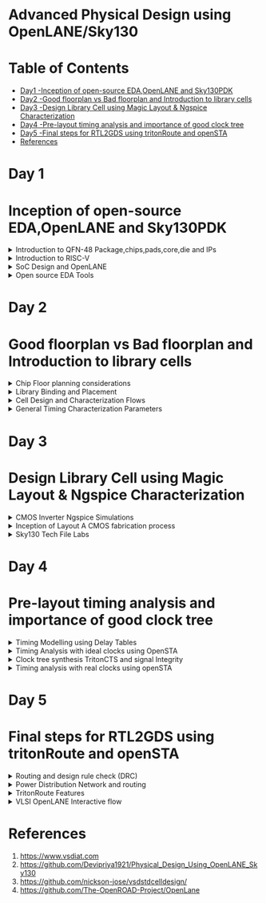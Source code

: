 # Advanced Physical Design using OpenLANE/Sky130
# Table of Contents 
 - [Day1 -Inception of open-source EDA,OpenLANE and Sky130PDK ](#Inception-of-open-source-EDA,OpenLANE-and-Sky130PDK)<br>
 - [Day2 -Good floorplan vs Bad floorplan and Introduction to library cells](#Good-floorplan-vs-Bad-floorplan-and-Introduction-to-library-cells)<br>
  - [Day3 -Design Library Cell using Magic Layout & Ngspice Characterization](#Design-Library-Cell-using-Magic-Layout-&-Ngspice-Characterization)<br>
  - [Day4 -Pre-layout timing analysis and importance of good clock tree](#Pre-layout-timing-analysis-and-importance-of-good-clock-tree)<br>
  - [Day5 -Final steps for RTL2GDS using tritonRoute and openSTA](#Final-steps-for-RTL2GDS-using-tritonRoute-and-openSTA)<br>
  - [References](#References)<br>
  


 # Day 1
 # Inception of open-source EDA,OpenLANE and Sky130PDK
 <details>
   <summary>
       Introduction to QFN-48 Package,chips,pads,core,die and IPs
   </summary>

   **Arduino** 
   
Arduino is an open-source platform that helps circuit developers build electronic projects. It consists of both hardware and software. Arduino hardware is a programmable circuit board called a microcontroller. Arduino software is an IDE (integrated development environment) through which developers write and upload the code to the microcontroller. We can feed a program with a set of instructions to the Arduino board that can carry out simple to complex tasks.

  **Block Diagram of Arduino Board**

   ![Arduino](https://github.com/IswaryaIlanchezhiyan/Iswarya_sky130/assets/140998760/d421c2f2-2714-405f-9158-200d5a4a7bad)

   The chip in the Arduino board looks like

   ![Arduino board](https://github.com/IswaryaIlanchezhiyan/Iswarya_sky130/assets/140998760/edf64881-76a4-43e1-aa7b-220e920fb395)

   Wire bounds are used to connect QFN-48 Package pins to the boundaries of the chip.

   Components inside the chip
   
   ![arduino chip](https://github.com/IswaryaIlanchezhiyan/Iswarya_sky130/assets/140998760/e3618f3c-d071-40ee-abe0-95c22a16438f)

   **Pads** - are something through which we can send signals inside the chip.

   **Core** - is the place where all the digital logic's are placed in the chip.

   **Foundry** - is a place where the chips are manufactured.

   **IP** -  An intellectual property core (IP core) is a functional block of logic or data used to make a field-programmable gate array (FPGA) or application-specific integrated circuit for a product.Foundry IPs are used for communication inside the chip.

   **Macros** - Macro Cells are the Memory cells. These IPs have been designed by some other Analog design team, which can be used in the floor plan stage of the design.

</details>

<details>
 <summary>
   Introduction to RISC-V
 </summary>

**RISC-V**

 RISC-V (“risk-five”) is an instruction set architecture (ISA) rooted in reduced instruction set computer (RISC) principles. RISC-V is unique, even revolutionary, because it is a common, free, open-source ISA to which software can be ported, hardware can be developed, and processors can be built to support it.

**ISA**

An Instruction Set Architecture (ISA) is part of the abstract model of a computer that defines how the CPU is controlled by the software. The ISA acts as an interface between the hardware and the software, specifying both what the processor is capable of doing as well as how it gets done.The ISA provides the only way through which a user is able to interact with the hardware.

ISA also known as **Abstract Interface** and **Architecture of Computer**.

 **Diagrammatic Representation**

![Diagrammatic Representation](https://github.com/IswaryaIlanchezhiyan/Iswarya-RISC-V/assets/140998760/04cf63c8-a085-45c8-9879-791dbaae9c32)

**System Software**

System Software is the interface between Hardware and User Applications.System Software includes
+ Operating Systems
+ Compiler
+ Assembler

**Operating Systems**

It converts apps into their respective assembly language program and then into binary code for the hardware to understand it.
It also 
+ handle IO operations
+ allocate memory
+ low level system functions


**Compiler**

It is a special program that translates a programming language's source code into Instruction sets(.exe file).

Instruction sets depends on the hardware that we are going to use.

**Assembler**

It converts Instruction sets into binary code(logic 1 & logic 0).

**Instruction Sets**

Initially, we get specifications from ISA and write a HDL (Hardware Description Language) code which get synthesized into a gate level design .Gate Level Design is then converted into respective layout(Hardware).

**Instruction Set Architecture** has
+ Pseudo Instructions
+ Base Integer Instructions(RV64I)
+ Multiply Extension(RV64M)
+ Single & Double precision floating point extension (RV64F & RV64D)
+ Application Binary Interface
+ Memory Allocation & Stack Pointer

</details>

<details>
 <summary>
   SoC Design and OpenLANE
 </summary>
 
**Introduction to all components of open-source digital ASIC design**

ASIC Enablers
+ RTL IPs
+ EDA Tools
+ PDK Data

**RTL IPs** 
RTL IP Integration enables IP packaging, integration, documentation and reuse based on the IPXACT format. Starting from a RTL block, IP core or SoC, the tool helps generate the related IPXACT description.

**EDA Tools**
Electronic Design Automation, or EDA, is a market segment consisting of software, hardware, and services with the collective goal of assisting in the definition, planning, design, implementation, verification, and subsequent manufacturing of semiconductor devices, or chips.

**PDK**
A Process Design Kit (PDK) is a library of basic photonic components generated by the foundry to give open access to their generic process for fabrication.

![ASIC enabler](https://github.com/IswaryaIlanchezhiyan/Iswarya_sky130/assets/140998760/89b2d0e3-b60f-4287-8ccd-57e2f1380b33)

**Simplified RTL2GDS flow**

![rtl2gdsflow](https://github.com/IswaryaIlanchezhiyan/Iswarya_sky130/assets/140998760/bdefd1a0-895d-4a98-98f5-e0f9303900ef)

**1.Synthesis** - converts RTL to a circuit out of components from the standard cell library.
A standard-cell library is a collection of low-level electronic logic functions such as AND, OR, INVERT, flip-flops, latches, and buffers. These cells are realized as fixed-height, variable-width full-custom cells.

![synthesis](https://github.com/IswaryaIlanchezhiyan/Iswarya_sky130/assets/140998760/46e85e6e-695b-4fa8-a97b-2b74ec62a41e)

**2.Floor/Power Planning**  

Chip Floor-planning - partition the chip die between different system building blocks and place the I/O pads

![chip planning](https://github.com/IswaryaIlanchezhiyan/Iswarya_sky130/assets/140998760/c44a7036-1c6e-4053-b075-ca043f3e7c2a)

Macro Floor-planning - dimensions,pin locations,row dimensions

![macro plan](https://github.com/IswaryaIlanchezhiyan/Iswarya_sky130/assets/140998760/83228a9f-0aa5-48f0-ab5d-e504e3a752e0)

Power Planning  - provide power to the every macros, standard cells, and all other cells are present in the design

![power plan](https://github.com/IswaryaIlanchezhiyan/Iswarya_sky130/assets/140998760/bde5f4bc-ba2f-4d6e-bf8c-9005d3563c34)

**Placement** 

Place the cells on the floorplan rows,aligned with the sites

![placement](https://github.com/IswaryaIlanchezhiyan/Iswarya_sky130/assets/140998760/b69fedde-2145-483e-9951-8f30fb5bedfb)

Placement usually done in 2 steps:

1.Global

2.Detailed

![placement 2](https://github.com/IswaryaIlanchezhiyan/Iswarya_sky130/assets/140998760/fd5c2425-ecbe-4320-8aad-dc0d0d17ef2b)

**Clock Tree Synthesis**

The concept of Clock Tree Synthesis (CTS ) is the automatic insertion of buffers/inverters along the clock paths of the ASIC design in order to balance the clock delay to all clock inputs. In order to balance clock skew and minimize insertion delay, CTS is performed.

A clock tree has different structures:

+ Fish bone+
+ H-tree
+ X-tree
+ Multi-level clock tree

**Routing**

Routing is making physical connections between signal pins using metal layers.

![routing](https://github.com/IswaryaIlanchezhiyan/Iswarya_sky130/assets/140998760/54e16de1-7e88-46de-b615-1f0222f9b14f)

**Sign Off**

Sign off includes 
+ the physical verification of the design
+  the timing verification of the design
+  the power verification of the design
+  the electrical verification of the design
  
 Once all these verifications are completed and the chip is deemed to be functioning as expected, the design can be signed off.

 **Introduction to OpenLANE and Strive chipsets**

 **OpenLane** is a RTL to GDSII infrastructure library based on several components including OpenROAD, Yosys, Magic, Netgen, CVC, SPEF-Extractor, KLayout and a number of custom scripts for design exploration and optimization.

 OpenLane abstracts the underlying open source utilities, and allows users to configure all their behavior with just a single configuration file, but also allows for completely custom, Python-based scripts.

 OpenLANE can be used to harden Macros and Chips.

 Two modes of operation:

 + Autonomous or Interactive
 + Design Space Exploration

**Introduction to OPenLANE detailed ASIC Design flow**

![openlane designflow](https://github.com/IswaryaIlanchezhiyan/Iswarya_sky130/assets/140998760/10ba224c-7974-47fb-9bcb-8b07b8125485)

**Synthesis Exploration**

+ Yosys is used for RTL synthesis
+ ABC is used for logic synthesis and technology mapping

 ABC needs a script that defines the sequence of optimization operations.OpenLane comes with several synthesis scripts,We call them “Synthesis Strategies”.Synthesis Exploration can help picking the best
strategy for a given design.

**Design Exploration**

 + OpenLane has 16 design specific configurations
 + Not all combinations may result in a DRC clean layout
 + OpenLane can sweep different parameters to help with that
 + For each run, OpenLane collects around 35 different design metrics

**OpenLANE Regression**

+ The design exploration utility is, also, used for regression testing
+ We run OpenLane on ~70 designs and compare the results to the best known ones

**Design for Test**

 + Scan Insertion
 + Automatic Test Pattern Generation (ATPG)
 + Test Patterns Compaction
 + Fault Coverage
 + Fault Simulation

**Physical Implementation**

+ Also called automated PnR (Place and Route)
+ Floor/Power Planning
+ End Decoupling Capacitors and Tap cells insertion
+ Placement: Global and Detailed
+ Post placement optimization
+ Clock Tree Synthesis (CTS)
+ Routing: Global and Detailed

**Logic Equivalence check**

 + Every time the netlist is modified (ECO), verification must be performed
   
      1.CTS modifies the netlist
   
      2.Post Placement optimizations modifies the netlist
 + LEC is used to formally confirm that the function did not change by modifying the netlist

**Dealing with Antenna Violations**

 + When a metal wire segment is fabricated, it can act as an antenna.
 + Reactive ion etching causes charge to accumulate on the wire.
 + Transistor gates can be damaged during fabrication

 + Two solutions:
   
   1.Bridging attaches a higher layer intermediary
      + Requires Router awareness (not there yet!)

   2.Add antenna diode cell to leak away charges
      + Antenna diodes are provided by the SCL

**Physical verification DRC & LVS**

 + Magic is used for Design Rules Checking and SPICE Extraction from Layout
 + Netgen is used for LVS
 + Extracted SPICE by Magic vs. Verilog netlist
</details>
<details>
 <summary>
   Open source EDA Tools
 </summary>


 
Docker Installation:

 ```

$ sudo apt-get update
$ sudo apt-get upgrade
$ sudo apt install -y build-essential python3 python3-venv python3-pip make git
$ sudo apt install apt-transport-https ca-certificates curl software-properties-common
$ curl -fsSL https://download.docker.com/linux/ubuntu/gpg | sudo gpg --dearmor -o /usr/share/keyrings/docker-archive-keyring.gpg
$ echo "deb [arch=amd64 signed-by=/usr/share/keyrings/docker-archive-keyring.gpg] https://download.docker.com/linux/ubuntu $(lsb_release -cs) stable" | sudo tee /etc/apt/sources.list.d/docker.list > /dev/null
$ sudo apt update
$ sudo apt install docker-ce docker-ce-cli containerd.io
$ sudo docker run hello-world
$ sudo groupadd docker
$ sudo usermod -aG docker $USER
$ sudo reboot

```

After Reboot

```

$ docker run hello-world

```

Below is the screenshot of successful launch

![Screenshot from 2023-09-05 18-00-04](https://github.com/IswaryaIlanchezhiyan/Iswarya_asic_course/assets/140998760/c5b4808f-c46e-476c-affb-0edd9353880d)

OpenLANE Installation:

```

$ git clone https://github.com/The-OpenROAD-Project/OpenLane --recurse-submodules 
$ cd OpenLane
$ sudo make
$ sudo make test

```

Invoking OpenLANE:

```

$ sudo make mount
./flow.tcl -interactive
package require openlane 0.9
prep -design picorv32a
run_synthesis

```

![openlane install](https://github.com/IswaryaIlanchezhiyan/Iswarya_Advanced_Physical_Design_Using_OpenLANE-Sky130/assets/140998760/a0f8dcb4-2fea-4134-a6d3-90e531aecd10)

To view the synthesis report:

```

cd /OpenLane/designs/picorv32a/runs/RUN_2023.09.11_10.18.48/reports/synthesis
vim 1-synthesis.AREA_0.stat.rpt

```

![synthesis report](https://github.com/IswaryaIlanchezhiyan/Iswarya_Advanced_Physical_Design_Using_OpenLANE-Sky130/assets/140998760/2730d4ff-1429-4329-9caf-ec32f8ced042)

**Flop Ratio**

Flop Ratio = (Number of D Flipflops)/(Total Number of Cells) = (1596)/(10104) =  0.1579

 </details>

 # Day 2
 # Good floorplan vs Bad floorplan and Introduction to library cells

 <details>
  <summary>
   Chip Floor planning considerations
  </summary>

  **Utilization Factor and Aspect Ratio**

  ```

  Utilization Factor =  Area occupied the Netlist
                        __________________________
                        Total Area of the Core

```

```

 Aspect Ratio = Height
                _______
                Width

```
If the value of Aspect Ratio is 1,the chip is square shaped.

**Preplaced of Cells**

The very first step in chip design is floorplanning, in which the width and height of the chip, basically the area of the chip, is defined. A chip consists of two parts, 'core' and 'die'.During placement and routing, most of the placement tools, place/move logic cells based on floorplan specifications. Some of the important or critical cell's locations has to be pre-defined before actual placement and routing stages. The critical cells are mostly the cells related to clocks, viz. clock buffers, clock mux, etc. and also few other cells such as RAM's, ROM,s etc. Since, these cells are placed in to core before placement and routing stage, they are called 'preplaced cells'. 

**De-coupling Capacitors**

A decoupling capacitor is a capacitor, which is used decouple the critical cells from main power supply, in order to protect the cells from the disturbance occuring in the power distribution lines and source. The purpose of using decoupling capacitors is to deliver current to the gates during switching.

**Power Planning**

One of the most important stages in physical design is power planning. It will be utilized to supply power to macros and standard cells while staying under the IR-Drop limit. The resistance of the metal wires that make up the power distribution network causes a steady-state IR Drop. Steady-state IR Drop minimizes the voltage differential between local power and ground, lowering the speed and noise immunity of local cells and macros.

![powerplanning](https://github.com/IswaryaIlanchezhiyan/Iswarya_Advanced_Physical_Design_Using_OpenLANE-Sky130/assets/140998760/b0c7884b-258b-43d3-b798-5b758f64346e)

Rings: Its Carries VDD and VSS around the chip

Stripes: Its Carries VDD and VSS from Rings across the chip

Rails: It connects VDD and VSS to the standard cell VDD and VSS.

Trunk: The connection between Pad and Ring

Pad: Interface from IC  to the outside world.

Power Planning calculates  the required number of power pins,Rings and stripes count,Ring and striped widths,IR drop.


**Pin Placement and Logical Cell Placement Blockage**

Pin Placement details basically come from the TOP level design where we are having information to place pins according to the interaction with other HMs.
We need to define edge, layer and location before placing pins.After pin placement, IO Pad placement happens.

**Steps to run Floor plan using OpenLANE**

```

run_floorplan

```

![runfloorplan](https://github.com/IswaryaIlanchezhiyan/Iswarya_Advanced_Physical_Design_Using_OpenLANE-Sky130/assets/140998760/21082ce8-16a5-45d7-8645-b053d6d305a3)


To view Floorplan in Magic Layout:

```

cd /home/iswarya/OpenLane/designs/picorv32a/runs/RUN_2023.09.17_06.20.00/results/floorplan
magic -T /home/iswarya/OpenLane/open_pdks/sky130/sky130A/libs.tech/magic/sky130A.tech lef read ../../tmp/merged.nom.lef def read picorv32.def &

```

![runfloorplan layout](https://github.com/IswaryaIlanchezhiyan/Iswarya_Advanced_Physical_Design_Using_OpenLANE-Sky130/assets/140998760/df27d6a4-3a9f-4be2-abb9-addb3075adf9)

 </details>

 <details>
  <summary>
    Library Binding and Placement
  </summary>

  **Netlist Binding and initial Design**

  In electronic design, a netlist is a description of the connectivity of an electronic circuit. In its simplest form, a netlist consists of a list of the electronic components in a circuit and a list of the nodes they are connected to. Generally,we have gates like and,or etc. and flipflops in our design.But in reality,they have a physical dimension like square,rectangular etc.

  The cells in the design have various parameters like width,height,time information.delay and certains conditions for execution all the parameters are stored in Library.

  **Optimized Placement**

  Now ,we have to place the cells in the floorplan.If the input to the cells are far away from each other ,Repeaters (Buffers) are placed inbetween Input pin and Cells for passing correct information and for reducing delay.

![optimize placement](https://github.com/IswaryaIlanchezhiyan/Iswarya_Advanced_Physical_Design_Using_OpenLANE-Sky130/assets/140998760/4597080d-fda0-4325-94e5-e7c17f8f5c05)

**Need for Library Characterization**

Knowing the logical function of a cell is not sufficient to build functional electrical circuits. More aspects need to be considered; for example, the speed of a single cell will influence the speed of the full circuit, just as the power used by a single cell can influence the total power. Further, the speed as well as the power might be influenced by the output load. Standard-cell characterization aims at collecting this sort of information.

Library characterization is a process of simulating a standard cell using analog simulators to extract input load, speed, and power data in a way that the downstream tools can process it all. This can be done via a specific analog simulator whose output is used to generate the characterization data, or by using a library characterization tool.

**Congestion aware placement using Replace**

**Legalization** - During legalization, the tool moves the cells to legal locations on the placement grid and eliminate any overlap between cells. These small changes to cell location cause the lengths of the wire connections to change, possibly causing new timing violations. Such violations can often be fixed by incremental optimization, for example: by resizing the driving cells.


**Global Placement** - There is no legalization.

**Detailed Placement** -  There is legalization.


**Steps to run Placement using OpenLANE**

```

run_placement

```

![run placement](https://github.com/IswaryaIlanchezhiyan/Iswarya_Advanced_Physical_Design_Using_OpenLANE-Sky130/assets/140998760/90b904c8-e739-4144-81bb-880bcdab6258)

To view Placement in Magic Layout:

```

cd /home/iswarya/OpenLane/designs/picorv32a/runs/RUN_2023.09.17_06.20.00/results/placement
magic -T /home/iswarya/OpenLane/open_pdks/sky130/sky130A/libs.tech/magic/sky130A.tech lef read ../../tmp/merged.nom.lef def read picorv32.def &

```

![runplacement layout](https://github.com/IswaryaIlanchezhiyan/Iswarya_Advanced_Physical_Design_Using_OpenLANE-Sky130/assets/140998760/ca5fa906-6f3b-485c-9c84-cba810f58659)


 </details>

 <details>
  <summary>
   Cell Design and Characterization Flows
  </summary>

  **Cell Design Flow**

It has three steps:
+ Inputs for Cell Design Flow
+ Design Steps
+ Outputs

**Inputs** - are from Process Design Kits(PDKs): DRV &LVS rules,spice models,library & user defined specifications.

**Design Steps** - Circuit Design, Layout Design, Characterization

**Outputs** - CDL(Circuit Description Language),GDSII,LEF,Extracted Spice Netlist(.cir)

**Typical Characterization Flow**

+ Read in the models and tech files
+ Read extracted spice netlist
+ Recognise behaviour of the cell
+ Read the subcircuits
+ Attach power sources
+ Apply stimulus to characterization setup
+ Provide necessary output capacitance loads
+ Provide necessary simulation commands

GUNA is a open software used for characterization.All the above steps are fed into GUNA which generates timing,noise,power.libs,function.
</details>

<details>
 <summary>
  General Timing Characterization Parameters
 </summary>

 **Timing Threshold Definitions**

 ![timingthreshold](https://github.com/IswaryaIlanchezhiyan/Iswarya_Advanced_Physical_Design_Using_OpenLANE-Sky130/assets/140998760/c606b58c-2aa9-40e8-aada-8d9c992abf23)

 **Propagation Delay** 
 
 Propagation delay is the time required for a signal to propagate through a gate or net.Hence if it is cell, you can call it as “Gate or Cell Delay” or if it is net you can call it as “Net Delay”.Propagation delay of a gate or cell is the time it takes for a signal at the input pin to affect the output signal at output pin.For any gate propagation delay is measured between 50% of input transition to the corresponding 50% of output transition.

 **Transistion Delay**

 Transition delay or slew is defined as the time taken by signal to rise from 10 %( 20%) to the 90 %( 80%) of its maximum value. This is known as “rise time”.Similarly “fall time” can be defined as the time taken by a signal to fall from 90 %( 80%) to the 10 %( 20%) of its maximum value.Transition is the time it takes for the pin to change state.

 ```

Propagation delay = time(out_thr) - time(in_thr)

Rise transition time = time(slew_high_rise_thr) - time (slew_low_rise_thr)

Low transition time = time(slew_high_fall_thr) - time (slew_low_fall_thr)

```
</details>

# Day 3
# Design Library Cell using Magic Layout & Ngspice Characterization

<details>
 <summary>
  CMOS Inverter Ngspice Simulations
 </summary>

 **IO Placer Revision**

 OpenLANE allows users to make changes to environment variables on the fly. For instance, if we wish to change the pin placement from equidistant to some other style of placement we may do the following in the openLANE flow:

 ```

set ::env(FP_IO_MODE) 2

```

**SPICE Deck creation for CMOS Inverter**

SPICE Deck includes the following steps:

+ Component Connectivity
+ Component Values
+ Nodes Identification
+ Naming Nodes
+ Model Description
+ Netlist Description

**SPICE Deck Simulation for CMOS Inverter**

![spice waveform](https://github.com/IswaryaIlanchezhiyan/Iswarya_Advanced_Physical_Design_Using_OpenLANE-Sky130/assets/140998760/ee68b02e-d674-4f57-a350-64ab244acd20)

**Switching Threshold Vm**

The switching threshold, VM, is defined as the point where Vin = Vout. Its value can be obtained graphically from the intersection of the VTC with the line given by Vin = Vout. In this region, both PMOS and NMOS are always saturated, since VDS = VGS.

![threshold](https://github.com/IswaryaIlanchezhiyan/Iswarya_Advanced_Physical_Design_Using_OpenLANE-Sky130/assets/140998760/b293ad12-2646-4321-8c92-eac07038cd99)

**Static and Dynamic Simulation of CMOS Inverter**

![static cmos](https://github.com/IswaryaIlanchezhiyan/Iswarya_Advanced_Physical_Design_Using_OpenLANE-Sky130/assets/140998760/944f03a7-7afc-465c-b2bf-eaf5e9dc29f5)

</details>
<details>
 <summary>
   Inception of Layout A CMOS fabrication process
 </summary>


 # 16-mask CMOS Process

**Selecting a substrate** - Secting the body/substrate material.

 ![step1](https://github.com/IswaryaIlanchezhiyan/Iswarya_Advanced_Physical_Design_Using_OpenLANE-Sky130/assets/140998760/00f3e5a4-4e3a-47aa-968f-6d9196911e85)

**Creating active regions for Transistors** -  Isolation between active region pockets by SiO2 and Si3N4 deposition followed by photolithography and etching.

![step2](https://github.com/IswaryaIlanchezhiyan/Iswarya_Advanced_Physical_Design_Using_OpenLANE-Sky130/assets/140998760/3b0b3fb0-d7c4-4b76-a61c-aeaca06b8bf9)

**N-well and P-well formation** - Ion implanation by Boron for P-well and by Phosphorous for N-well formation.

![step3](https://github.com/IswaryaIlanchezhiyan/Iswarya_Advanced_Physical_Design_Using_OpenLANE-Sky130/assets/140998760/d1a9d532-e55d-403c-8e54-2222f7733624)

**Formation of Gate** - NMOS and PMOS gates formed by photolithography techniques.

![step4](https://github.com/IswaryaIlanchezhiyan/Iswarya_Advanced_Physical_Design_Using_OpenLANE-Sky130/assets/140998760/c26d6b4a-3e4a-4965-94f4-13063c3cab54)

**Lightly Doped Drain Formation** - LDD formed to prevent hot electron effect.

![step5](https://github.com/IswaryaIlanchezhiyan/Iswarya_Advanced_Physical_Design_Using_OpenLANE-Sky130/assets/140998760/1a79bbbf-e6fd-467e-a6a1-c9786106bd82)

**Source and Drain Formation** - Screen oxide added to avoid channelling during implants followed by Aresenic implantation and annealing.

![step6](https://github.com/IswaryaIlanchezhiyan/Iswarya_Advanced_Physical_Design_Using_OpenLANE-Sky130/assets/140998760/8279c48b-2444-497c-ad1f-a9e0cda41f5f)

**Local Interconnect Formation** - Removal of screen oxide by HF etching. Deposition of Ti for low resistant contacts.

![step7](https://github.com/IswaryaIlanchezhiyan/Iswarya_Advanced_Physical_Design_Using_OpenLANE-Sky130/assets/140998760/300e152d-6954-4c56-8ac2-8251c4e27cf3)

**Higher Level Metal Formation** - CMP for planarization followed by TiN and Tungsten deposition. Top SiN layer for chip protection.

![step8](https://github.com/IswaryaIlanchezhiyan/Iswarya_Advanced_Physical_Design_Using_OpenLANE-Sky130/assets/140998760/6b8a27f9-7fd9-4da1-9fea-90d4dc7297c3)

</details>

<details>
 <summary>
   Sky130 Tech File Labs
 </summary>

 **Lab steps to git clone vsdstdcelldesign**

The Magic layout of a CMOS inverter will be used so as to intergate the inverter with the picorv32a design. To do this, inverter magic file is sourced from vsdstdcelldesign by cloning it within the OpenLane directory as follows:

```

git clone https://github.com/nickson-jose/vsdstdcelldesign

```

The sky130_inv.mag file can then be invoked in Magic very easily:

```

cd /home/iswarya/OpenLane/vsdstdcelldesign
magic -T /home/iswarya/OpenLane/open_pdks/sky130/sky130A/libs.tech/magic/sky130A.tech sky130_inv.mag & 

```

![vsdstdcell magic](https://github.com/IswaryaIlanchezhiyan/Iswarya_Advanced_Physical_Design_Using_OpenLANE-Sky130/assets/140998760/e91525ed-ffc6-4f69-bd7a-5a0f42f2fdd1)


**Lab steps to create std cell layout and extract spice netlist**

In tkcon 2.3 Main

```

extract all
ext2spice cthresh 0 rethresh 0
ext2spice

```

![extractall](https://github.com/IswaryaIlanchezhiyan/Iswarya_Advanced_Physical_Design_Using_OpenLANE-Sky130/assets/140998760/3b18ee5e-fcfd-44c3-bfbc-aec569c0d00f)

```

cd /home/iswarya/OpenLane/vsdstdcelldesign
gvim sky130_inv.spice

```
Edit the Model File:

```

* SPICE3 file created from sky130_inv.ext - technology: sky130A

.option scale=0.01u
.include ./libs/pshort.lib
.include ./libs/nshort.lib

//.subckt sky130_inv A Y VPWR VGND
M1000 Y A VGND VGND nshort_model.0 w=35 l=23
+  ad=1.44n pd=0.152m as=1.37n ps=0.148m
M1001 Y A VPWR VPWR pshort_model.0 w=37 l=23
+  ad=1.44n pd=0.152m as=1.52n ps=0.156m

VDD VPWR 0 3.3V
VSS VGND 0 0V
Va A VGND PULSE(0V 3.3V 0 0.1ns 0.1ns 2ns 4ns)

C0 A VPWR 0.0774f
C1 VPWR Y 0.117f
C2 A Y 0.0754f
C3 Y VGND 2f
C4 A VGND 0.45f
C5 VPWR VGND 0.781f
//.ends

.tran 1n 20n
.control
run
.endc
.end

```

To simulate the spice netlist type the following command in the terminal:

```

ngspice sky130_inv.spice

```

To view the Plot Waveform:

```

plot y vs time a

```

![cmos waveform](https://github.com/IswaryaIlanchezhiyan/Iswarya_Advanced_Physical_Design_Using_OpenLANE-Sky130/assets/140998760/be32632c-59fc-4123-a4c4-9bc57b6d71be)

Characterization of the inverter standard cell depends on Four timing parameters:

Rise Transition: Time taken for the output to rise from 20% to 80% of max value

Fall Transition: Time taken for the output to fall from 80% to 20% of max value

Cell Rise delay: difference in time(50% output rise) to time(50% input fall)

Cell Fall delay: difference in time(50% output fall) to time(50% input rise)

```

Rise Transition : 2.25421 - 2.18636 = 0.006785 ns / 67.85ps
Fall Transition : 4.09605 - 4.05554 = 0.04051ns/40.51ps
Cell Rise Delay : 2.21701 - 2.14989 = 0.06689ns/66.89ps
Cell Fall Delay : 4.07816 - 4.05011 = 0.02805ns/28.05ps

```

**Introduction to Magic tool options and DRC rules**

```

wget http://opencircuitdesign.com/open_pdks/archive/drc_tests.tgz
tar xfz drc_tests.tgz
cd drc_tests
magic -d XR met3.mag

```

![magicmet3](https://github.com/IswaryaIlanchezhiyan/Iswarya_Advanced_Physical_Design_Using_OpenLANE-Sky130/assets/140998760/c89b5f3c-a8b6-48e8-b9f9-295e37d67a4c)

Periphery Rules link - https://skywater-pdk.readthedocs.io/en/main/rules/periphery.html#m3

To figure out the errors use the command **drc why** in tkcon 2.3 main.

Magic uses a lot of derived layers. To see these layers we can make a large box area and use following commands to see metal cut

```

cif see VIA2

```

Load the poly file by **load poly.mag** on tkcon 2.3 main

![load poly mag](https://github.com/IswaryaIlanchezhiyan/Iswarya_Advanced_Physical_Design_Using_OpenLANE-Sky130/assets/140998760/4e0c78aa-cb0a-4486-a2a8-0d44136bc997)

Edit sky130A.tech

```

gvim sky130A.tech

```
Modify this part of code:

```

spacing npres *nsd 480 touching_illegal \
	"poly.resistor spacing to N-tap < %d (poly.9)"

```

Modify like this:

```

spacing npres allpolynonres 480 touching_illegal \
	"poly.resistor spacing to N-tap < %d (poly.9)"

```

In tkcon 2.3 main try this command **drc check**.

**Modified Layout**

![modified layout](https://github.com/IswaryaIlanchezhiyan/Iswarya_Advanced_Physical_Design_Using_OpenLANE-Sky130/assets/140998760/3d5b60a6-1824-4992-9cae-cffac5bff2b0)

 </details>

 # Day 4
 # Pre-layout timing analysis and importance of good clock tree

<details>
 <summary>
   Timing Modelling using Delay Tables
 </summary>

 **Steps to convert grid info to track info**

 ```

cd home/iswarya/OpenLane/open_pdks/sky130/sky130A/libs.tech/openlane/sky130_fd_sc_hd
gvim tracks.info

```

![gridinfo](https://github.com/IswaryaIlanchezhiyan/Iswarya_Advanced_Physical_Design_Using_OpenLANE-Sky130/assets/140998760/b1ce1102-ac16-4367-b3d1-0a0418ceff01)

In tkcon 2.3 main add this command

```

 grid 0.46um 0.34um 0.23um 0.17um

```

![modified grid](https://github.com/IswaryaIlanchezhiyan/Iswarya_Advanced_Physical_Design_Using_OpenLANE-Sky130/assets/140998760/a87e81fc-04af-4931-8054-0a6358b6905c)

**Steps to convert magic layout to std cell LEF**

Select Edit --> Text change the Text String and select the enable and unselect default

In tkcon 2.3 main define the purpose of each port

```

port A class input
port A use signal

port Y class output
port Y use signal

port VPWR class inout
port VPWR use power

port VGND class inout
port VPWR use ground

```
Generate the lef file using below command:

```

lef write sky130_ishu

```

In terminal

```
cd home/iswarya//OpenLane/vsdstdcelldesign
gvim sky130_ishu.lef

```

![lef file](https://github.com/IswaryaIlanchezhiyan/Iswarya_Advanced_Physical_Design_Using_OpenLANE-Sky130/assets/140998760/807f4a41-df79-4b02-9d79-3eff647508b0)

**Introduction to timing libs and steps to include new cell in synthesis**

Copy sky130_ishu.lef,sky130_fd_sc_hd__fast.lib, sky130_fd_sc_hd__slow.lib and sky130_fd_sc_hd__typical.lib
files from vsdstdcelldesign folder and paste it in **home/iswarya/OpenLane/designs/picorv32a/src**.

Then edit config.json file

```

{
    "DESIGN_NAME": "picorv32",
    "VERILOG_FILES": "dir::src/picorv32a.v",
    "CLOCK_PORT": "clk",
    "CLOCK_NET": "clk",
    "GLB_RESIZER_TIMING_OPTIMIZATIONS": true,
    "RUN_HEURISTIC_DIODE_INSERTION": true,
    "DIODE_ON_PORTS": "in",
    "GPL_CELL_PADDING": 2,
    "DPL_CELL_PADDING": 2,
    "CLOCK_PERIOD": 24,
    "FP_CORE_UTIL": 35,
    "PL_RANDOM_GLB_PLACEMENT": 1,
    "PL_TARGET_DENSITY": 0.5,
    "FP_SIZING": "relative",
    "LIB_SYNTH":"dir::src/sky130_fd_sc_hd__typical.lib",
    "LIB_FASTEST":"dir::src/sky130_fd_sc_hd__fast.lib",
    "LIB_SLOWEST":"dir::src/sky130_fd_sc_hd__slow.lib",
    "LIB_TYPICAL":"dir::src/sky130_fd_sc_hd__typical.lib",
    "TEST_EXTERNAL_GLOB":"dir::/src/*",
    "SYNTH_DRIVING_CELL":"sky130_vsdinv",
    "MAX_FANOUT_CONSTRAINT": 4,
    "pdk::sky130*": {
        "MAX_FANOUT_CONSTRAINT": 6,
        "scl::sky130_fd_sc_ms": {
            "FP_CORE_UTIL": 30
        }
    }
}

```

In terminal

```

cd home/iswarya/OpenLane/designs/picorv32a/runs/RUN_2023.09.17_06.20.00/logs/synthesis

```

![logsynthessi](https://github.com/IswaryaIlanchezhiyan/Iswarya_Advanced_Physical_Design_Using_OpenLANE-Sky130/assets/140998760/5bc4e2b1-38b2-49d6-80b3-3d883c696313)

**Introduction to Delay Tables**

 We encounter several types of delays in ASIC design. They are as follows:

+ Gate delay or Intrinsic delay
+ Net delay or Interconnect delay or Wire delay or Extrinsic delay or Flight time
+ Transition or Slew
+ Propagation delay
+ Contamination delay

Wire delays or extrinsic delays are calculated using output drive strength, input capacitance and wire load models. Other delays are intrinsic properties of each and every gate.

Transistors within a gate take a finite time to switch. This means that a change on the input of a gate takes a finite time to cause a change on the output. 

Gate delay =function of (input transition (slew) time, Cnet+Cpin).

or

Gate delay =function of (input transition (slew) time, Cload).

![delay tables](https://github.com/IswaryaIlanchezhiyan/Iswarya_Advanced_Physical_Design_Using_OpenLANE-Sky130/assets/140998760/b83578a9-7976-4f18-b815-dc5ff527ac51)

</details>

<details>
 <summary>
   Timing Analysis with ideal clocks using OpenSTA
 </summary>

**Setup Timing Analysis**

Setup time is the minimum amount of time the data signal should be held steady before the clock edge so that the data can be reliably sampled. Think of the setup time constraint as a race between the data signal and the clock.

![setup time analysis](https://github.com/IswaryaIlanchezhiyan/Iswarya_Advanced_Physical_Design_Using_OpenLANE-Sky130/assets/140998760/ed57e250-bca9-4267-a271-1d461a33ff55)

**Clock Jitter**

Jitter is the timing variations of a set of signal edges from their ideal values. Jitters in clock signals are typically caused by noise or other disturbances in the system. Contributing factors include thermal noise, power supply variations, loading conditions, device noise, and interference coupled from nearby circuits.

 Clock jitter is the deviation of a clock edge from its ideal position in time. Simply speaking, it is the inability of a clock source to produce a clock with clean edges. As the clock edge can arrive within a range, the difference between two successive clock edges will determine the instantaneous period for that cycle. So, clock jitter is of importance while talking about timing analysis. There are many causes of jitter including PLL loop noise, power supply ripples, thermal noise, crosstalk between signals etc.

 ![clock jitter](https://github.com/IswaryaIlanchezhiyan/Iswarya_Advanced_Physical_Design_Using_OpenLANE-Sky130/assets/140998760/25f286e1-e8e3-4f46-83e7-e28e6f4fbf73)
 
</details>
<details>
 <summary>
  Clock tree synthesis TritonCTS and signal Integrity 
 </summary>

 **Clock tree routing and buffering using H-Tree algorithm**

 Clocks are used to synchronize data communication. Before clock tree synthesis, clock path behaves as ideal, where there is equal delay from clock source to sink.
 
The concept of clock tree synthesis (CTS) is the automatic insertion of buffers/inverters along the clock paths of the ASIC design to balance the clock delay to all clock inputs. Basically, clock gets evenly distributed throughout the design across all the sequential elements.

There are number of algorithms to build the clock tree:

+ H Tree
+ Clock Mesh
+ Spine
+ Fish bone

In recent times, in order to compete the clock tree balancing we use H tree algorithm. Let’s go into the details of H Tree algorithm.

**Algorithm steps for the H-Tree**

+ Find out all the flops present.
+ Find out the center of all the flops.
+ Trace clock port to center point.
+ Now divide the core into two parts, trace both the parts and reach to each center.
+ Then from this center, again divide the area into two and again trace till center at both the end.
+ Repeat this algorithm till the time we reach the flop clock pin.

**Crosstalk**

Crosstalk is the unwanted coupling of signals between adjacent wires or devices in a VLSI layout. It can occur due to capacitive, inductive, or resistive effects. Crosstalk can cause signal distortion, delay, or switching errors, especially in high-speed or low-voltage circuits.

Every electrical signal, whether electrical, magnetic, or moving, is connected to a fluctuating field. When these fields intersect, their signals interfere with one another. Crosstalk is caused by electromagnetic interference. If two wires close to each other carry different signals, the currents in them will generate magnetic fields that will induce a lesser signal in the adjoining wire.

Electrical impedance in the return path provides shared impedance coupling between the signals in electrical circuits that share a common signal return channel, resulting in crosstalk.

![crosstalk](https://github.com/IswaryaIlanchezhiyan/Iswarya_Advanced_Physical_Design_Using_OpenLANE-Sky130/assets/140998760/104dfa53-a078-4de6-b261-e06a6a277b98)

**Clock Net Shielding**

Shielding is required to protect the critical net from the outer environment. Shielding is an effective and very common technique to reduce crosstalk noise as well as delay uncertainty at the cost of the increased routing area. . In the lower technology nodes, Due to capacitive and inductive coupling effects, inserting a shield line is necessary to keep the signal integrity efficiently. 

![clock net shielding](https://github.com/IswaryaIlanchezhiyan/Iswarya_Advanced_Physical_Design_Using_OpenLANE-Sky130/assets/140998760/ce2b06f1-4aa8-4628-bc3d-41250cbf84b8)

</details>
<details>
 <summary>
   Timing analysis with real clocks using openSTA
 </summary>

 **Setup Timing Analysis using Real Clocks**

Setup time is the minimum amount of time before the clock edge that the data input must be stable
 
 ![setup real](https://github.com/IswaryaIlanchezhiyan/Iswarya_Advanced_Physical_Design_Using_OpenLANE-Sky130/assets/140998760/0053c9a1-62fa-4b34-9e6d-e572535405f8)

 **Hold Time Analysis using Real Clocks**

Hold time is the minimum amount of time after the clock edge that the data input must remain stable

![hold real](https://github.com/IswaryaIlanchezhiyan/Iswarya_Advanced_Physical_Design_Using_OpenLANE-Sky130/assets/140998760/41406b24-d0fb-4b0e-844c-82806b9bfa5b)

</details>

# Day 5
#  Final steps for RTL2GDS using tritonRoute and openSTA

<details>
 <summary>
   Routing and design rule check (DRC)
 </summary>

 **Introduction to Maze Routing and Lee's algorithm**

 Routing is the task of finding a set of connections that will wire together with the terminals of different modules on a printed circuit board or VLSI chip. In the simplest case, these connections are made on a single routing layer of metal. Each connection or net connects a source terminal to a destination terminal.

The Maze Routing algorithm represents the routing layer as a grid, where each gridpoint can contain connections to adjacent gridpoints. It searches for a shortest-path connection between the source and destination nodes of a connection by performing a search and labeling each gridpoint with its distance from the source. This expansion phase will eventually reach the destination node if a connection is possible. A second traceback phase then forms the connection by following any path with decreasing labels. This algorithm is guaranteed to find the shortest path between a source and destination for a given connection. However, when multiple connections are made one connection may block other connections.

Lee’s Algorithm performs a breadth-first search traversal of the grid, starting from the source cell and expanding outward in all possible directions. Each cell is marked with a distance value indicating the number of grid cells traversed to reach that point. This process continues until the destination cell is reached or all possible paths have been explored.

During the traversal, Lee’s Algorithm keeps track of the parent cell for each visited cell, forming a tree-like structure. This information enables efficient backtracking from the destination cell to the source cell, effectively identifying the shortest path. By considering the distances and parent cells, the routing solution obtained through Lee’s Algorithm ensures minimal wirelength and reduced congestion.

![maze](https://github.com/IswaryaIlanchezhiyan/Iswarya_Advanced_Physical_Design_Using_OpenLANE-Sky130/assets/140998760/2f2dbcc2-37f1-4711-aa17-f68b07017a90)


**Benefits of Lee’s Algorithm**

Lee’s Algorithm brings several advantages to VLSI routing:

+ The algorithm guarantees finding the shortest path between source and destination points efficiently, making it suitable for large-scale integrated circuits.
+ By minimizing the distance between interconnected components, Lee’s Algorithm helps reduce wirelength, leading to improved signal propagation and reduced delays.
+ The algorithm’s adaptability allows designers to incorporate additional constraints, such as avoiding specific areas or optimizing for power consumption, into the routing process.

**Design Rule Check(DRC)**

Design Rule Checking (DRC) verifies as to whether a specific design meets the constraints imposed by the process technology to be used for its manufacturing. DRC checking is an essential part of the physical design flow and ensures the design meets manufacturing requirements and will not result in a chip failure. The process technology rules are provided by process engineers and/or fabrication facility.

**Types of Design Rule Checking**

Each process technology will have its own set of rules. The number of DRC rules and complexity of rules increases as the manufacturing technology shrinks at advanced nodes.

Here are some basic and common types of DRC rules

+ Minimum width
+ Minimum spacing 
+ Minimum area
+ Wide metal jog
+ Misaligned via wire
+ Special notch spacing
+ End of line spacing

</details>

<details>
 <summary>
   Power Distribution Network and routing
 </summary>

 **Routing using Triton Route**

 Detailed routing is a dead-or-alive critical element in design automation tooling for advanced node enablement. However, very few works address detailed routing in the recent open literature, particularly in the context of modern industrial designs and a complete, end-to-end flow. The ISPD-2018 Initial Detailed Routing Contest addressed this gap for modern industrial designs, using a realistic design rules set. In this work, we present TritonRoute, a detailed router capable of delivering a DRC-clean routing solution. The key contributions of TritonRoute include an in-memory router database, along with an end-to-end detailed routing scheme that is capable of comprehending connectivity and design rule constraints, with every key detail revealed by a code release under a permissive open source license. We evaluate our router using the official ISPD-2018 benchmark suite and show that TritonRoute achieves an unprecedented solution quality – improved wirelength and via count, and an extremely low level of design rule violations (DRCs). Compared to the known best detailed routing solutions from all published academic detailed routers, TritonRoute improves wirelength by up to 0.8% (avg. 0.4%), via count by up to 16.1% (avg. 9.3%), and DRCs by up to 100% (avg. 92.0%).

 ![triton route](https://github.com/IswaryaIlanchezhiyan/Iswarya_Advanced_Physical_Design_Using_OpenLANE-Sky130/assets/140998760/c61462b2-b78e-402f-99d2-cd2ca586a5d4)

 </details>
 <details>
  <summary>
     TritonRoute Features
  </summary>

  **Preprocessed Route Guide**

  ![preprocessed route](https://github.com/IswaryaIlanchezhiyan/Iswarya_Advanced_Physical_Design_Using_OpenLANE-Sky130/assets/140998760/32afb4e3-3946-4cab-8569-26b2e18a0b7e)

  **Requirements**
  + should have unit width.
  + should be in preferred direction.

**Splitting**

A guide with width (orthogonal to the preferred direction) greater than unit width is split into multiple unit-width guides.

**Merging**

Touching guides (touching edge orthogonal to the preferred routing direction) are merged.

**Bridging**

Touching guides (touching edge parallel to the preferred routing direction) are bridged with additional upper (default) or lower layer guides. After bridging, inter-guide connectivity does not rely on routing topologies with non-preferred direction routing.

**Inter-guide Connectivity**

All unconnected terminals of a net can be traced through connected route guides. Two guides are connected if (i) they are on the same metal layer with touching edges, or (ii) they are on neighboring metal layers with a nonzero vertically overlapped area. Each unconnected terminal (i.e., pin of a standard-cell instance or an IO port) should have its pin shape overlapped by a route guide.

**Intra-Layer Parallel Routing**

Since route guides on the same metal layer are aligned and have unit width, routing realization can be executed in parallel as long as two route guides do not overlap (subject to design rules). We partition each metal layer into nonoverlapping, unit-width panels such that each panel runs parallel to the preferred routing direction. Each route guide is assigned to (exactly) one panel. Routing realization of all route guides within a panel is subject to the limits of shared routing resources, i.e., track availability and various design rules. By contrast, routing realizations in different panels are almost independent, except for design rule constraints, i.e., minimum spacing. Thus, intra-layer routing can be performed in parallel, with respect to panels. In our implementation, for one metal layer, we route all even-index panels in parallel, and then route all odd-index panels in parallel so that design rules violations along panel boundaries can be optimized.

**Inter-Layer Sequential Routing**

We assign routing segments and vias layer by layer, in a sequential manner, from the bottom metal layer to the top layer. Only after we have assigned all routing segments and vias for all panels on layer l, do we proceed to the next (upper) metal layer l+1. 

In our implementation, vias between a lower layer and an upper layer are assigned when we perform the upper-layer panel routing. We handle both intra-guide and inter-guide connectivity in our MILP-based panel routing. Note that in this flow, we do not consider pre-routed power-ground (PG) mesh. Also, since we do not perform iterated inter-panel and interlayer improvements, we currently do not consider routing detours to help achieve DRC convergence.

![inter intra](https://github.com/IswaryaIlanchezhiyan/Iswarya_Advanced_Physical_Design_Using_OpenLANE-Sky130/assets/140998760/a28c8de5-7061-4175-94be-a0b938fce468)

# Handling Connectivity

**Access Point**

An access point (AP) is an on-grid point on the metal layer of the route guide, and is used to connect to lower-layer segments, upper-layer segments, pins or IO ports. An access point may also contain certain detailed routing segments and vias as needed.

 If access points are used for inter-guide connectivity to lower-layer or upper-layer guides, we generate all on-grid access points within the guides' overlapped area. If access points are used for pins or IO ports, we generate all on-grid access points along the preferred routing direction up to 15 tracks apart. We note that only access points with unique routing patterns in the preferred direction are generated. We discard all access points using non-preferred routing except for pin access. We do not generate off-grid access points in our implementation. However, our flow supports the co-existence of on-grid and off-grid access points, including off-grid routing patterns.

**Access Point Cluster**

An access point cluster (APC) is the union of all access points derived from the same lower-layer segment, upper-layer guide, a pin or an IO port.

**Routing Toping Algorithm**

![algorithm](https://github.com/IswaryaIlanchezhiyan/Iswarya_Advanced_Physical_Design_Using_OpenLANE-Sky130/assets/140998760/5419d784-1b79-4995-95cd-be6c5fcc2ce4)

 </details>

 <details>
  <summary>
    VLSI OpenLANE Interactive flow
  </summary>

  ```


cd OpenLane/ 
make mount 

./flow.tcl -interactive
package require openlane 0.9
prep -design picorv32a
run_synthesis
run_floorplan
run_placement
run_cts
run_routing
run_magic
run_magic_spice_export
run_magic_drc
run_lvs
run_magic_antenna_check

```

 </details>

# References

1. https://www.vsdiat.com
2. https://github.com/Devipriya1921/Physical_Design_Using_OpenLANE_Sky130
3. https://github.com/nickson-jose/vsdstdcelldesign/
4. https://github.com/The-OpenROAD-Project/OpenLane
   

 
 
